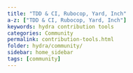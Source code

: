 ```yaml
---
title: "TDD & CI, Rubocop, Yard, Inch"
a-z: ["TDD & CI, Rubocop, Yard, Inch"]
keywords: hydra contribution tools
categories: Community
permalink: contribution-tools.html
folder: hydra/community/
sidebar: home_sidebar
tags: [community]
---
```

